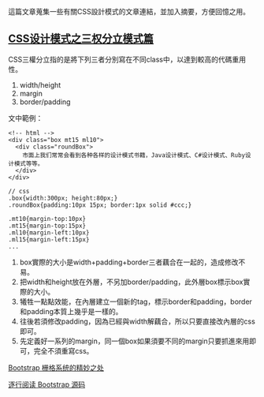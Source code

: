 這篇文章蒐集一些有關CSS設計模式的文章連結，並加入摘要，方便回憶之用。


## [CSS设计模式之三权分立模式篇](http://www.hicss.net/separation-of-powers-model-in-css-design-patterns/)

CSS三權分立指的是將下列三者分別寫在不同class中，以達到較高的代碼重用性。

1. width/height
2. margin
3. border/padding

文中範例：

```
<!-- html -->
<div class="box mt15 ml10">
  <div class="roundBox">
    市面上我们常常会看到各种各样的设计模式书籍，Java设计模式、C#设计模式、Ruby设计模式等等。
  </div>
</div>

// css
.box{width:300px; height:80px;}
.roundBox{padding:10px 15px; border:1px solid #ccc;}

.mt10{margin-top:10px}
.mt15{margin-top:15px}
.ml10{margin-left:10px}
.ml15{margin-left:15px}
...
```

1. box實際的大小是width+padding+border三者藕合在一起的，造成修改不易。
2. 把width和height放在外層，不另加border/padding，此外層box標示box實際的大小。
3. 犧牲一點點效能，在內層建立一個新的tag，標示border和padding，border和padding本質上幾乎是一樣的。
4. 往後若須修改padding，因為已經與width解藕合，所以只要直接改內層的css即可。
5. 先定義好一系列的margin，同一個box如果須要不同的margin只要抓進來用即可，完全不須重寫css。




[Bootstrap 栅格系统的精妙之处](http://get.ftqq.com/6195.get)

[逐行阅读 Bootstrap 源码](https://www.loyalsoldier.me/understand-bootstrap-source-code-line-by-line/)
